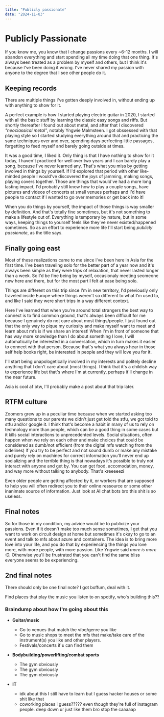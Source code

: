 ```yaml
---
title: "Publicly passionate"
date: "2024-11-03"
---
```


# Publicly Passionate

If you know me, you know that I change passions every ~6-12 months. I will abandon everything and start spending all my time doing that one thing. It's always been treated as a problem by myself and others, but I think it's because I've been doing it wrong. I've never shared my passion with anyone to the degree that I see other people do it.

## Keeping records

There are multiple things I've gotten deeply involved in, without ending up with anything to show for it.  

A perfect example is how I started playing electric guitar in 2020, I started with all the basic stuff by learning the classic easy songs and riffs. But shortly thereafter I found out about metal, and after that I discovered *"neoclassical metal"*, notably Yngwie Malmsteen. I got obssessed with that playing style so I started studying everything around that and practicing the same techniques over and over, spending days perfecting little passages, forgetting to feed myself and barely going outside at times.  

It was a good time, I liked it. Only thing is that I have nothing to show for it today, I haven't practiced for well over two years and I can barely play a song, because I've never learned any. That's what you miss by getting involved in things by yourself. If I'd explored that period with other like-minded people I would've discovered the joys of jamming, making songs, playing covers together. Those are things that would've had a more long lasting impact, I'd probably still know how to play a couple songs, have pictures and videos of concerts at small venues perhaps and I'd have people to contact if I wanted to go over memories or get back into it!  

When you do things by yourself, the impact of those things is way smaller by definition. And that's totally fine sometimes, but it's not something to make a lifestyle out of. Everything is temporary by nature, but in some ways, keeping things to yourself feels like they've never existed/happened sometimes. So as an effort to experience more life I'll start being *publicly passionate*, as the title says.

## Finally going east

Most of these realizations came to me since I've been here in Asia for the first time. I've been traveling solo for the better part of a year now and it's always been simple as they were trips of relaxation, that never lasted longer than a week. So I'd be fine being by myself, occasionaly meeting seomeone new here and there, but for the most part I felt at ease being solo.  

Things are different on this trip since I'm in new territory, I'd previously only traveled inside Europe where things weren't so different to what I'm used to, and like I said they were short trips in a way different context.  

Here I've learned that when you're around total strangers the best way to connect is to find common ground, that's always been difficult for me because I genuinely do not care about most things/people. I just found out that the only way to pique my curiosity and make myself want to meet and learn about mfs is if we share an interest! When I'm in front of someone that has way more knowledge than I do about something I love, I will automatically be interested in a conversation, which in turn makes it easier to connect with that person. Because that's what you always hear in those self help books right, be interested in people and they will love you for it.  

I'll start being unapologetically involved in my interests and politely decline anything that I don't care about (most things). I think that it's a childish way to experience life but that's where I'm at currently, perhaps it'll change in the near future.

Asia is cool af btw, I'll probably make a post about that trip later.

## RTFM culture

Zoomers grew up in a peculiar time because when we started asking too many questions to our parents we didn't just get told the stfu, we got told to stfu and/or google it. I think that's become a habit in many of us to rely on technology more than people, which can be a good thing in some cases but it kills social interactions to unprecedented levels. Social situations, often happen when we rely on each other and make choices that could be considered as dumb/not efficient (from the digital mfs watching from the sidelines) If you try to be perfect and not sound dumb or make any mistake and purely rely on machines for correct information you'll never end up socializing and the terrible thing is that nowadays it's possible to truly not interact with anyone and get by. You can get food, accomodation, money, and way more without talking to anybody. That's kreeeeezi  

Even older people are getting affected by it, or workers that are supposed to help you will often redirect you to their online ressource or some other inanimate source of information. Just look at AI chat bots bro this shit is so useless.

## Final notes

So for those in my condition, my advice would be to publicize your passions. Even if it doesn't make too much sense sometimes, I get that you want to work on circuit design at home but sometimes it's okay to go to an event and talk to mfs about azure and containers. The idea is to bring more love into your life, and you do that by experiencing the things you love more, with more people, with more passion. Like Yngwie said *more is more* :D. Otherwise you'll be frustrated that you can't find the same bliss everyone seems to be experiencing.

## 2nd final notes

There should only be one final note? I got boffum, deal with it.  

Find places that play the music you listen to on spotify, who's building this??

### Braindump about how I'm going about this

- **Guitar/music**
    - Go to venues that match the vibe/genre you like
    - Go to music shops to meet the mfs that make/take care of the instrument(s) you like and other players.
    - Festivals/concerts if u can find them

- **Bodybuilding/powerlifting/combat sports**
    - The gym obviously
    - The gym obviously
    - The gym obviously

- **IT**
    - idk about this I still have to learn but I guess hacker houses or some shit like that
    - coworking places i guess????? even though they're full of instagram people. deep down ur just like them bro stop the caaaaap
